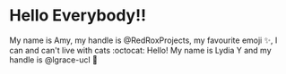 # Hello Everybody!! 

My name is Amy, my handle is @RedRoxProjects, my favourite emoji :sparkles:, I can and can't live with cats :octocat:
Hello! My name is Lydia Y and my handle is @lgrace-ucl :bug:
